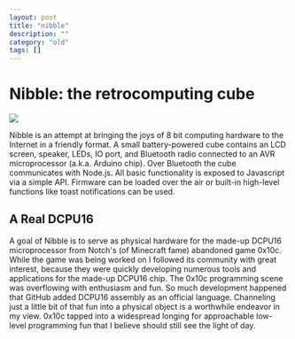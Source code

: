```yaml
---
layout: post
title: "nibble"
description: ""
category: "old"
tags: []
---
```


# Nibble: the retrocomputing cube

![](http://hackniac.com/images/posts/nibble/nibble_front.jpg)

Nibble is an attempt at bringing the joys of 8 bit computing hardware to the Internet in a friendly format. A small battery-powered cube contains an LCD screen, speaker, LEDs, IO port, and Bluetooth radio connected to an AVR microprocessor (a.k.a. Arduino chip). Over Bluetooth the cube communicates with Node.js. All basic functionality is exposed to Javascript via a simple API. Firmware can be loaded over the air or built-in high-level functions like toast notifications can be used.

## A Real DCPU16

A goal of Nibble is to serve as physical hardware for the made-up DCPU16 microprocessor from Notch's (of Minecraft fame) abandoned game 0x10c. While the game was being worked on I followed its community with great interest, because they were quickly developing numerous tools and applications for the made-up DCPU16 chip. The 0x10c programming scene was overflowing with enthusiasm and fun. So much development happened that GitHub added DCPU16 assembly as an official language. Channeling just a little bit of that fun into a physical object is a worthwhile endeavor in my view. 0x10c tapped into a widespread longing for approachable low-level programming fun that I believe should still see the light of day.
